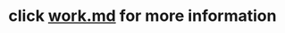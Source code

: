 # click **[work.md](https://github.com/ALxianmur/data_analysis/blob/main/work.md)** for more information
